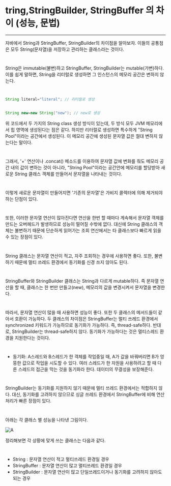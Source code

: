  
# tring,StringBuilder, StringBuffer 의 차이 (성능, 문법)
---------------


자바에서 String과 StringBuffer, StringBuilder의 차이점을 알아보자. 이들의 공통점은 모두 String(문자열)을 저장하고 관리하는 클래스라는 것이다.

#
String은 immutable(불변)하고 StringBuffer, StringBuilder는 mutable(가변)하다. 이를 쉽게 말하면, String을 리터럴로 생성하면 그 인스턴스의 메모리 공간은 변하지 않는다.


```JAVA


String literal="literal"; // 리터럴로 생성


String new=new String("new"); // new로 생성

```


위 코드에서 두 가지의 String class 생성 방식이 있는데, 두 방식 모두 JVM 메모리에서 힙 영역에 생성된다는 점은 같다. 하지만 리터럴로 생성하면 특수하게 "String Pool"이라는 공간에서 생성된다. 이 메모리 공간에 생성된 문자열 값은 절대 변하지 않는다는 말이다.
#
그래서, '+' 연산이나 .concat() 메소드를 이용하여 문자열 값에 변화를 줘도 메모리 공간 내의 값이 변하는 것이 아니라, "String Pool"이라는 공간안에 메모리를 할당받아 새로운 String 클래스 객체를 만들어서 문자열을 나타내는 것이다.
#
이렇게 새로운 문자열이 만들어지면 '기존의 문자열'은 가비지 콜렉터에 의해 제거되야 하는 단점이 있다.
#
또한, 이러한 문자열 연산이 많아진다면 연산을 한번 할 때마다 계속해서 문자열 객체를 만드는 오버헤드가 발생하므로 성능이 떨어질 수밖에 없다. 대신에 String 클래스의 객체는 불변하기 때문에 단순하게 읽어가는 조회 연산에서는 타 클래스보다 빠르게 읽을 수 있는 장점이 있다.
#
String 클래스는 문자열 연산이 적고, 자주 조회하는 경우에 사용하면 좋다. 또한, 불변하기 때문에 멀티 쓰레드 환경에서 동기화를 신경 쓰지 않아도 된다.
 
#
StringBuffer와 StringBuilder 클래스는 String과 다르게 mutable하다. 즉 문자열 연산을 할 때, 클래스는 한 번만 만들고(new), 메모리의 값을 변경시켜서 문자열을 변경한다.
#
따라서, 문자열 연산이 많을 때 사용하면 성능이 좋다. 또한 두 클래스의 메서드들이 같아서 호환이 가능하다.
두 클래스의 차이점은 StringBuffer는 멀티 쓰레드 환경에서 synchronized 키워드가 가능하므로 동기화가 가능하다. 즉, thread-safe하다. 반대로, StringBuilder는 thread-safe하지 않다.
동기화가 가능하다는 것은 멀티스레드 환경을 지원한다는 것이다.
#
* 동기화: A스레드와 B스레드가 한 객체를 작업중일 때, A가 값을 바꿔버리면 B가 엉뚱한 값으로 작업을 시도할 수 있다. 여러 스레드가 한 자원을 사용하려고 할 때 다른 스레드의 접근을 막는 것을 동기화라 한다. 데이터의 무결성을 보장해준다.
#
StringBuilder는 동기화를 지원하지 않기 때문에 멀티 쓰레드 환경에서는 적합하지 않다.
대신, 동기화를 고려하지 않으므로 싱글 쓰레드 환경에서 StringBuffer에 비해 연산처리가 빠른 장점이 있다.
#

아래는 각 클래스 별 성능을 나타낸 그림이다.

 ![A](https://github.com/dpfkdlemtp/JavaStudy/blob/image/String%20%EC%84%B1%EB%8A%A5%EB%B9%84%EA%B5%90.png)


정리해보면 각 상황에 맞게 쓰는 클래스는 다음과 같다.
#
* String                :  문자열 연산이 적고 멀티쓰레드 환경일 경우
* StringBuffer     :  문자열 연산이 많고 멀티쓰레드 환경일 경우
* StringBuilder   :  문자열 연산이 많고 단일쓰레드이거나 동기화를 고려하지 않아도 되는 경우





